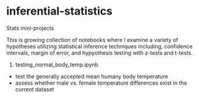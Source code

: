 # inferential-statistics
Stats mini-projects

This is growing collection of notebooks where I examine a variety of hypotheses utilizing statistical inference techniques including, confidence intervals, margin of error, and hypyothesis testing with z-tests and t-tests.

1. testing_normal_body_temp.ipynb
- test the generally accepted mean humany body temperature
- assess whether male vs. female temperature differences exist in the current dataset

